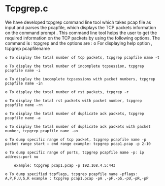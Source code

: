 # Tcpgrep.c
We have developed tcpgrep command line tool which takes pcap file as input and parses the pcapfile, which displays the TCP packets information on the command prompt .
This command line tool helps the user to get the required information on the TCP packets by using the following options.
The command is : tcpgrep
and the options are :
    o For displaying help option , tcpgrep pcapfilename

    o To display the total number of tcp packets, tcpgrep pcapfile name -t

    o To display the total number of incomplete tcpsession, tcpgrep pcapfile name -i

    o To display the incomplete tcpsessions with packet numbers, tcpgrep pcapfile name -in

    o To display the total number of rst packets, tcpgrep -r

    o To display the total rst packets with packet number, tcpgrep pcapfile name -rn

    o To display the total number of duplicate ack packets, tcpgrep pcapfile name -a

    o To display the total number of duplicate ack packets with packet number, tcpgrep pcapfile name -an

    o To dump specific range of tcp packet, tcpgrep pcapfile name -p packet range start – end range example: tcpgrep pcap1.pcap -p 2-10

    o To dump specific range of ports, tcpgrep pcapfile name -p: ip address:port no

        example: tcpgrep pcap1.pcap -p 192.168.4.5:443

    o To dump specified tcpflags, tcpgrep pcapfile name -pflags: A,P,F,U,S,R example : tcpgrep pcap1.pcap -pA ,-pF,-pS,-pU,-pR,-pP

